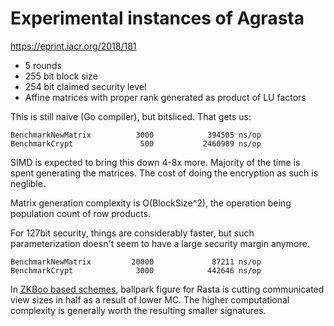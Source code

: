 # Experimental instances of Agrasta

https://eprint.iacr.org/2018/181

* 5 rounds
* 255 bit block size
* 254 bit claimed security level
* Affine matrices with proper rank generated as product of LU factors

This is still naive (Go compiler), but bitsliced. That gets us:

```
BenchmarkNewMatrix          3000            394505 ns/op
BenchmarkCrypt               500           2460989 ns/op
```

SIMD is expected to bring this down 4-8x more. Majority of the time is spent
generating the matrices. The cost of doing the encryption as such is neglible.

Matrix generation complexity is O(BlockSize^2), the operation being population
count of row products.

For 127bit security, things are considerably faster, but such parameterization
doesn't seem to have a large security margin anymore.

```
BenchmarkNewMatrix         20000             87211 ns/op
BenchmarkCrypt              3000            442646 ns/op
```

In [ZKBoo based schemes](https://github.com/IAIK/Picnic), ballpark figure for Rasta is cutting communicated view sizes in half as a result of lower MC. The higher computational complexity
is generally worth the resulting smaller signatures.

